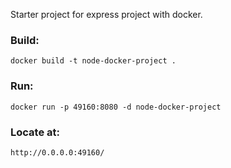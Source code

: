 Starter project for express project with docker.

### Build:
`docker build -t node-docker-project .`

### Run:
`docker run -p 49160:8080 -d node-docker-project`

### Locate at:
`http://0.0.0.0:49160/`
